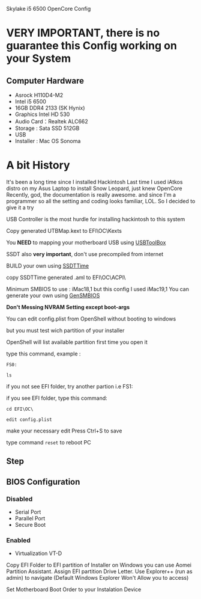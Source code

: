 Skylake i5 6500 OpenCore Config

# **VERY IMPORTANT**, there is no guarantee this Config working on your System

## Computer Hardware

* Asrock H110D4-M2
* Intel i5 6500
* 16GB DDR4 2133 (SK Hynix)
* Graphics Intel HD 530
* Audio Card：Realtek ALC662
* Storage : Sata SSD 512GB
* USB
* Installer : Mac OS Sonoma

# A bit History
It's been a long time since I installed Hackintosh
Last time I used iAtkos distro on my Asus Laptop to install Snow Leopard, 
just knew OpenCore Recently, god, the documentation is really awesome.
and since I'm a programmer so all the setting and coding looks familiar, LOL.
So I decided to give it a try

USB Controller is the most hurdle for installing hackintosh to this system

Copy generated UTBMap.kext to EFI\OC\Kexts


You **NEED** to mapping your motherboard USB using [USBToolBox](https://github.com/USBToolBox/tool)

SSDT also **very important**, don't use precompiled from internet


BUILD your own using [SSDTTime](https://github.com/corpnewt/SSDTTime)

copy SSDTTime generated .aml to EFI\OC\ACPI\


Minimum SMBIOS to use : iMac18,1 but this config I used iMac19,1
You can generate your own using [GenSMBIOS](https://github.com/corpnewt/GenSMBIOS)


**Don't Messing NVRAM Setting except boot-args**


You can edit config.plist from OpenShell without booting to windows

but you must test wich partition of your installer

OpenShell will list available partition first time you open it

type this command, example :

`` FS0: ``

`` ls ``

if you not see EFI folder, try another partion i.e FS1:

if you see EFI folder, type this command:

`` cd EFI\OC\ ``

`` edit config.plist ``

make your necessary edit
Press Ctrl+S to save

type command ``reset`` to reboot PC


## Step
## BIOS Configuration
### Disabled
* Serial Port
* Parallel Port
* Secure Boot

### Enabled
* Virtualization VT-D

Copy EFI Folder to EFI partition of Installer
on Windows you can use Aomei Partition Assistant. Assign EFI partition Drive Letter.
Use Explorer++ (run as admin) to navigate (Default Windows Explorer Won't Allow you to access)

Set Motherboard Boot Order to your Instalation Device
